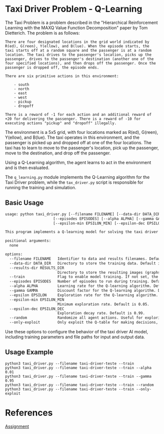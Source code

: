 # Taxi Driver Problem - Q-Learning

The Taxi Problem is a problem described in the "Hierarchical Reinforcement Learning with the MAXQ Value Function Decomposition" paper by Tom Dietterich. The problem is as follows:
    
    There are four designated locations in the grid world indicated by R(ed), G(reen), Y(ellow), and B(lue). When the episode starts, the taxi starts off at a random square and the passenger is at a random location. The taxi drives to the passenger's location, picks up the passenger, drives to the passenger's destination (another one of the four specified locations), and then drops off the passenger. Once the passenger is dropped off, the episode ends.
    
    There are six primitive actions in this environment:

        - south
        - north
        - east
        - west
        - pickup
        - dropoff

    There is a reward of -1 for each action and an additional reward of +20 for delivering the passenger. There is a reward of -10 for executing actions "pickup" and "dropoff" illegally.

The environment is a 5x5 grid, with four locations marked as R(ed), G(reen), Y(ellow), and B(lue). The taxi operates in this environment, and the passenger is picked up and dropped off at one of the four locations. The taxi has to learn to move to the passenger's location, pick up the passenger, move to the destination, and drop off the passenger.

Using a Q-Learning algorithm, the agent learns to act in the environment and is then evaluated.

The `q_learning.py` module implements the Q-Learning algorithm for the Taxi Driver problem, while the `tax_driver.py` script is responsible for running the training and simulation.

## Basic Usage

```txt
usage: python taxi_driver.py [--filename FILENAME] [--data-dir DATA_DIR] [--results-dir RESULTS_DIR] [--train]
                      [--episodes EPISODES] [--alpha ALPHA] [--gamma GAMMA] [--epsilon EPSILON]
                      [--epsilon-min EPSILON_MIN] [--epsilon-dec EPSILON_DEC] [--random] [--only-exploit]

This program implements a Q-learning model for solving the taxi driver problem. It can operate in both training and inference modes, allowing users to specify various parameters to customize the learning process and output results.

positional arguments:
  none

options:
  --filename FILENAME   Identifier to data and results filenames. Default is "taxi-driver".
  --data-dir DATA_DIR   Directory to store the training data. Default is "data". Will be created if not exists.
  --results-dir RESULTS_DIR
                        Directory to store the resulting images (graphs). Default is "results". Will be created if not exists.
  --train               Flag to enable model training. If not set, the model will perform inference using the Q-table.
  --episodes EPISODES   Number of episodes to run during training. Default is 50000.
  --alpha ALPHA         Learning rate for the Q-learning algorithm. Default is 0.1.
  --gamma GAMMA         Discount factor for the Q-learning algorithm. Default is 0.99.
  --epsilon EPSILON     Exploration rate for the Q-learning algorithm. Default is 0.7.
  --epsilon-min EPSILON_MIN
                        Minimum exploration rate. Default is 0.05.
  --epsilon-dec EPSILON_DEC
                        Exploration decay rate. Default is 0.99.
  --random              Randomize all agent actions. Useful for exploring the action space. (Equivalent to "--epsilon 0.0")
  --only-exploit        Only exploit the Q-table for making decisions, without further training. (Equivalent to "--epsilon 1.0)
```

Use these options to configure the behavior of the taxi driver AI model, including training parameters and file paths for input and output data.

## Usage Example

    python3 taxi_driver.py --filename taxi-driver-teste --train
    python3 taxi_driver.py --filename taxi-driver-teste --train --alpha 0.01
    python3 taxi_driver.py --filename taxi-driver-teste --train --gamma 0.95
    python3 taxi_driver.py --filename taxi-driver-teste --train --random
    python3 taxi_driver.py --filename taxi-driver-teste --train --only-exploit

# References

[Assignment](https://insper.github.io/rl/classes/05_x_hyperparameters/)